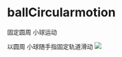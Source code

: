 # ballCircularmotion
固定圆周 小球运动 

以圆周 小球随手指固定轨道滑动 
![](https://github.com/Daemon1993/ballCircularmotion/blob/master/assets/1.gif)
